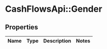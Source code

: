 # CashFlowsApi::Gender

## Properties
Name | Type | Description | Notes
------------ | ------------- | ------------- | -------------

